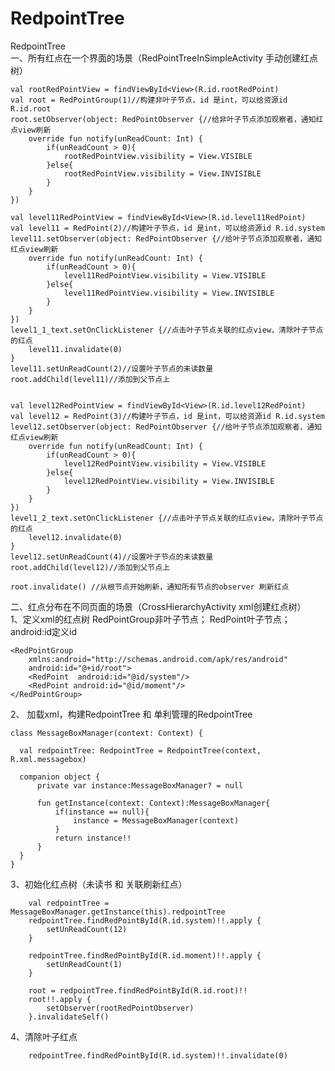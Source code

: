 # RedpointTree
RedpointTree</br>
一、所有红点在一个界面的场景（RedPointTreeInSimpleActivity 手动创建红点树）

    val rootRedPointView = findViewById<View>(R.id.rootRedPoint)
    val root = RedPointGroup(1)//构建非叶子节点，id 是int，可以给资源id R.id.root
    root.setObserver(object: RedPointObserver {//给非叶子节点添加观察者，通知红点view刷新
        override fun notify(unReadCount: Int) {
            if(unReadCount > 0){
                rootRedPointView.visibility = View.VISIBLE
            }else{
                rootRedPointView.visibility = View.INVISIBLE
            }
        }
    })

    val level11RedPointView = findViewById<View>(R.id.level11RedPoint)
    val level11 = RedPoint(2)//构建叶子节点，id 是int，可以给资源id R.id.system
    level11.setObserver(object: RedPointObserver {//给叶子节点添加观察者，通知红点view刷新
        override fun notify(unReadCount: Int) {
            if(unReadCount > 0){
                level11RedPointView.visibility = View.VISIBLE
            }else{
                level11RedPointView.visibility = View.INVISIBLE
            }
        }
    })
    level1_1_text.setOnClickListener {//点击叶子节点关联的红点view，清除叶子节点的红点
        level11.invalidate(0)
    }
    level11.setUnReadCount(2)//设置叶子节点的未读数量
    root.addChild(level11)//添加到父节点上


    val level12RedPointView = findViewById<View>(R.id.level12RedPoint)
    val level12 = RedPoint(3)//构建叶子节点，id 是int，可以给资源id R.id.system
    level12.setObserver(object: RedPointObserver {//给叶子节点添加观察者，通知红点view刷新
        override fun notify(unReadCount: Int) {
            if(unReadCount > 0){
                level12RedPointView.visibility = View.VISIBLE
            }else{
                level12RedPointView.visibility = View.INVISIBLE
            }
        }
    })
    level1_2_text.setOnClickListener {//点击叶子节点关联的红点view，清除叶子节点的红点
        level12.invalidate(0)
    }
    level12.setUnReadCount(4)//设置叶子节点的未读数量
    root.addChild(level12)//添加到父节点上

    root.invalidate() //从根节点开始刷新，通知所有节点的observer 刷新红点      
    
二、红点分布在不同页面的场景（CrossHierarchyActivity xml创建红点树）<br>
1、定义xml的红点树
RedPointGroup非叶子节点；
RedPoint叶子节点；
android:id定义id
    
    <RedPointGroup
        xmlns:android="http://schemas.android.com/apk/res/android"
        android:id="@+id/root">
        <RedPoint  android:id="@id/system"/>
        <RedPoint android:id="@id/moment"/>
    </RedPointGroup>

2、 加载xml，构建RedpointTree 和 单利管理的RedpointTree

    class MessageBoxManager(context: Context) {

      val redpointTree: RedpointTree = RedpointTree(context, R.xml.messagebox)

      companion object {
          private var instance:MessageBoxManager? = null

          fun getInstance(context: Context):MessageBoxManager{
              if(instance == null){
                  instance = MessageBoxManager(context)
              }
              return instance!!
          }
      }
    }
    
3、初始化红点树（未读书 和 关联刷新红点）

        val redpointTree = MessageBoxManager.getInstance(this).redpointTree
        redpointTree.findRedPointById(R.id.system)!!.apply {
            setUnReadCount(12)
        }

        redpointTree.findRedPointById(R.id.moment)!!.apply {
            setUnReadCount(1)
        }

        root = redpointTree.findRedPointById(R.id.root)!!
        root!!.apply {
            setObserver(rootRedPointObserver)
        }.invalidateSelf()

4、清除叶子红点

        redpointTree.findRedPointById(R.id.system)!!.invalidate(0)




 
